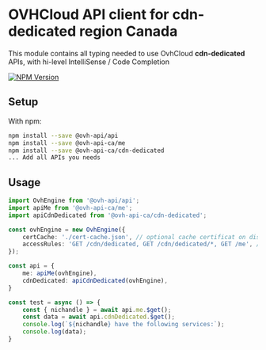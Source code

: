 # OVHCloud API client for **cdn-dedicated** region Canada

This module contains all typing needed to use OvhCloud **cdn-dedicated** APIs, with hi-level IntelliSense / Code Completion

[![NPM Version](https://img.shields.io/npm/v/@ovh-api-ca/cdn-dedicated.svg?style=flat)](https://www.npmjs.org/package/@ovh-api-ca/cdn-dedicated)

## Setup

With npm:

```bash
npm install --save @ovh-api/api
npm install --save @ovh-api-ca/me
npm install --save @ovh-api-ca/cdn-dedicated
... Add all APIs you needs
```

## Usage

```typescript
import OvhEngine from '@ovh-api/api';
import apiMe from '@ovh-api-ca/me';
import apiCdnDedicated from '@ovh-api-ca/cdn-dedicated';

const ovhEngine = new OvhEngine({ 
    certCache: './cert-cache.json', // optional cache certificat on disk.
    accessRules: 'GET /cdn/dedicated, GET /cdn/dedicated/*, GET /me', // optional limit the requested privileges.
});

const api = {
    me: apiMe(ovhEngine),
    cdnDedicated: apiCdnDedicated(ovhEngine),
}

const test = async () => {
    const { nichandle } = await api.me.$get();
    const data = await api.cdnDedicated.$get();
    console.log(`${nichandle} have the following services:`);
    console.log(data);
}
```
